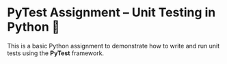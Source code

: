 
# PyTest Assignment – Unit Testing in Python 🧪

This is a basic Python assignment to demonstrate how to write and run unit tests using the **PyTest** framework.

